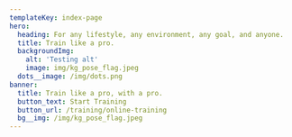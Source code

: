 ```yaml
---
templateKey: index-page
hero:
  heading: For any lifestyle, any environment, any goal, and anyone.
  title: Train like a pro.
  backgroundImg:
    alt: 'Testing alt'
    image: img/kg_pose_flag.jpeg
  dots__image: /img/dots.png
banner:
  title: Train like a pro, with a pro.
  button_text: Start Training
  button_url: /training/online-training
  bg__img: /img/kg_pose_flag.jpeg
---
```


